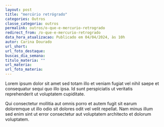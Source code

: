 ```yaml
---
layout: post
title: "mercúrio retrógrado"
categories: Outros
classe_categoria: outros
permalink: outros/o-que-e-mercurio-retrogrado
redirect_from: /o-que-e-mercurio-retrogrado
data_hora_atualizacao: Publicado em 04/04/2024, às 10h
autor: Carina Dourado
url_short: 
url_foto_destaque: 
buscas_dia_semana: 
titulo_materia: ""
url_materia: 
url_foto_materia: 
---
```

Lorem ipsum dolor sit amet sed totam illo et veniam fugiat vel nihil saepe et consequatur sequi quo illo ipsa. Id sunt perspiciatis ut veritatis reprehenderit ut voluptatem cupiditate. 

Qui consectetur mollitia aut omnis porro et autem fugit sit earum doloremque ut illo odio sit dolores odit vel velit repellat. Nam minus illum sed enim sint ut error consectetur aut voluptatem architecto et dolorum voluptatem. 

